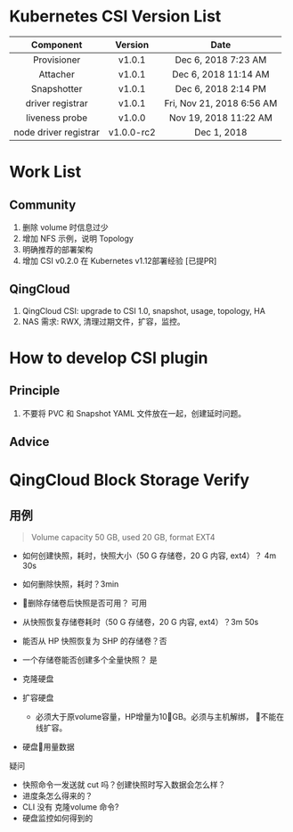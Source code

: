 # Kubernetes CSI Version List
|Component|Version|Date|
|:---:|:---:|:---:|
|Provisioner|v1.0.1|Dec 6, 2018 7:23 AM|
|Attacher|v1.0.1| Dec 6, 2018 11:14 AM|
|Snapshotter|v1.0.1| Dec 6, 2018 2:14 PM|
|driver registrar|v1.0.1|Fri, Nov 21, 2018 6:56 AM|
|liveness probe|v1.0.0|Nov 19, 2018 11:22 AM|
|node driver registrar|v1.0.0-rc2| Dec 1, 2018|

# Work List
## Community
1. 删除 volume 时信息过少
2. 增加 NFS 示例，说明 Topology
3. 明确推荐的部署架构
4. 增加 CSI v0.2.0 在 Kubernetes v1.12部署经验 [已提PR]

## QingCloud
1. QingCloud CSI: upgrade to CSI 1.0, snapshot, usage, topology, HA
2. NAS 需求: RWX, 清理过期文件，扩容，监控。
# How to develop CSI plugin
## Principle
1. 不要将 PVC 和 Snapshot YAML 文件放在一起，创建延时问题。

## Advice


# QingCloud Block Storage Verify
## 用例

> Volume capacity 50 GB, used 20 GB, format EXT4

- 如何创建快照，耗时，快照大小（50 G 存储卷，20 G 内容, ext4）？ 4m 30s
- 如何删除快照，耗时？3min
- 删除存储卷后快照是否可用？ 可用
- 从快照恢复存储卷耗时（50 G 存储卷，20 G 内容, ext4）？3m 50s

- 能否从 HP 快照恢复为 SHP 的存储卷？否

- 一个存储卷能否创建多个全量快照？ 是

- 克隆硬盘

- 扩容硬盘

    - 必须大于原volume容量，HP增量为10GB。必须与主机解绑， 不能在线扩容。

- 硬盘用量数据

疑问
- 快照命令一发送就 cut 吗？创建快照时写入数据会怎么样？
- 进度条怎么得来的？
- CLI 没有 克隆volume 命令?
- 硬盘监控如何得到的